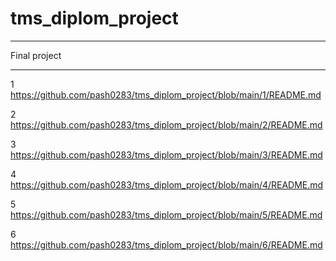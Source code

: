# tms_diplom_project

---

Final project

---

1
<https://github.com/pash0283/tms_diplom_project/blob/main/1/README.md>

2
https://github.com/pash0283/tms_diplom_project/blob/main/2/README.md

3
https://github.com/pash0283/tms_diplom_project/blob/main/3/README.md

4
https://github.com/pash0283/tms_diplom_project/blob/main/4/README.md

5
https://github.com/pash0283/tms_diplom_project/blob/main/5/README.md

6
https://github.com/pash0283/tms_diplom_project/blob/main/6/README.md
